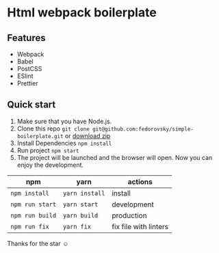 # Html webpack boilerplate

## Features
- Webpack 
- Babel
- PostCSS
- ESlint
- Prettier

## Quick start

1. Make sure that you have Node.js.
2. Clone this repo `git clone git@github.com:fedorovsky/simple-boilerplate.git` or [download zip](https://github.com/fedorovsky/simple-boilerplate/archive/master.zip)
3. Install Dependencies `npm install`
4. Run project `npm start`
5. The project will be launched and the browser will open. Now you can enjoy the development.

| npm             | yarn             | actions               |
|-----------------| ---------------- | --------------------- |
| `npm install`   | `yarn install`   | install               |
| `npm run start` | `yarn start`     | development           |
| `npm run build` | `yarn build`     | production            |
| `npm run fix`   | `yarn fix`       | fix file with linters |

Thanks for the star ☺️
